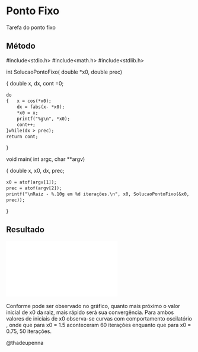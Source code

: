# Ponto Fixo
Tarefa do ponto fixo

## Método 

#include<stdio.h>
#include<math.h>
#include<stdlib.h>

int SolucaoPontoFixo( double *x0, double prec)

{ double x, dx, cont =0;

	do
	{	x = cos(*x0);
		dx = fabs(x- *x0);
		*x0 = x;
		printf("%g\n", *x0);
		cont++;
	}while(dx > prec);
	return cont;
}

void main( int argc, char **argv)

{ double x, x0, dx, prec;

    x0 = atof(argv[1]);
  	prec = atof(argv[2]);
  	printf("\nRaiz - %.10g em %d iterações.\n", x0, SolucaoPontoFixo(&x0, prec));
}

## Resultado

![Gráfico](pontofixo.pdf)

Conforme pode ser observado no gráfico, quanto mais próximo o valor inicial de x0 da raiz, mais rápido será sua convergência. Para ambos valores de iniciais de x0 observa-se curvas com comportamento oscilatório , onde que para x0 = 1.5 aconteceram 60 iterações enquanto que para x0 = 0.75, 50 iterações. 

@thadeupenna
